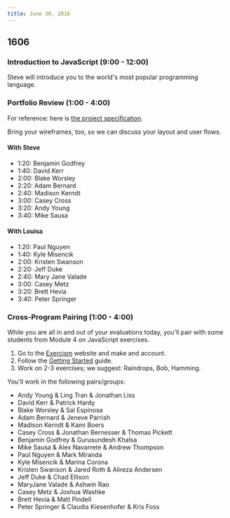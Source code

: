 ```yaml
---
title: June 30, 2016
---
```


## 1606

### Introduction to JavaScript (9:00 - 12:00)

Steve will introduce you to the world's most popular programming language.

### Portfolio Review (1:00 - 4:00)

For reference: here is [the project specification][spec].

[spec]: http://frontend.turing.io/projects/portfolio-first-draft.html

Bring your wireframes, too, so we can discuss your layout and user flows.

#### With Steve

- 1:20: Benjamin Godfrey
- 1:40: David Kerr
- 2:00: Blake Worsley
- 2:20: Adam Bernard
- 2:40: Madison Kerndt
- 3:00: Casey Cross
- 3:20: Andy Young
- 3:40: Mike Sausa

#### With Louisa

- 1:20: Paul Nguyen
- 1:40: Kyle Misencik
- 2:00: Kristen Swanson
- 2:20: Jeff Duke
- 2:40: Mary Jane Valade
- 3:00: Casey Metz
- 3:20: Brett Hevia
- 3:40: Peter Springer

### Cross-Program Pairing (1:00 - 4:00)

While you are all in and out of your evaluations today, you'll pair with some students from Module 4 on JavaScript exercises.

1. Go to the [Exercism][exercism] website and make and account.
2. Follow the [Getting Started][exercism-gs] guide.
3. Work on 2-3 exercises; we suggest: Raindrops, Bob, Hamming.

You'll work in the following pairs/groups:

- Andy Young & Ling Tran & Jonathan Liss
- David Kerr & Patrick Hardy
- Blake Worsley & Sal Espinosa
- Adam Bernard & Jeneve Parrish
- Madison Kerndt & Kami Boers
- Casey Cross & Jonathan Bernesser & Thomas Pickett
- Benjamin Godfrey & Gurusundesh Khalsa
- Mike Sausa & Alex Navarrete & Andrew Thompson
- Paul Nguyen & Mark Miranda
- Kyle Misencik & Marina Corona
- Kristen Swanson & Jared Roth & Alireza Andersen
- Jeff Duke & Chad Ellison
- MaryJane Valade & Ashwin Rao
- Casey Metz & Joshua Washke
- Brett Hevia & Matt Pindell
- Peter Springer & Claudia Kiesenhofer & Kris Foss

[exercism]: http://exercism.io/
[exercism-gs]: http://exercism.io/how-it-works/newbie
